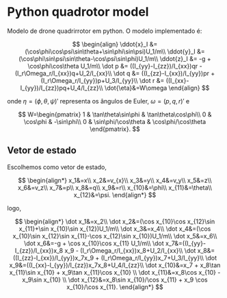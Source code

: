 # Python quadrotor model

Modelo de drone quadrirrotor em python. O modelo implementado é:

$$
\begin{align}
    \ddot{x}_I &= (\cos\phi\cos\psi\sin\theta+\sin\phi\sin\psi)U_1/m\\
    \ddot{y}_I &= (\cos\phi\sin\psi\sin\theta-\cos\psi\sin\phi)U_1/m\\
    \ddot{z}_I &= -g + \cos\phi\cos\theta U_1/m\\
    \dot p &= ((I_{yy}-I_{zz})/I_{xx})qr - (I_r\Omega_r/I_{xx})q+U_2/I_{xx}\\
    \dot q &= ((I_{zz}-I_{xx})/I_{yy})pr + (I_r\Omega_r/I_{yy})p+U_3/I_{yy}\\
    \dot r &= ((I_{xx}-I_{yy})/I_{zz})pq+U_4/I_{zz}\\
    \dot{\eta}&=W\omega
\end{align}
$$

onde $\eta=(\phi,\theta,\psi)'$ representa os ângulos de Euler, $\omega=(p,q,r)'$ e

$$
W=\begin{pmatrix}
1 & \tan\theta\sin\phi & \tan\theta\cos\phi\\
0 & \cos\phi & -\sin\phi\\
0 & \sin\phi/\cos\theta & \cos\phi/\cos\theta
\end{pmatrix}.
$$

## Vetor de estado

Escolhemos como vetor de estado,

$$
\begin{align*}
x_1&=x\\
x_2&=v_{x}\\
x_3&=y\\
x_4&=v_y\\
x_5&=z\\
x_6&=v_z\\
x_7&=p\\
x_8&=q\\
x_9&=r\\
x_{10}&=\phi\\
x_{11}&=\theta\\
x_{12}&=\psi.
\end{align*}
$$

logo,

$$
\begin{align*}
\dot x_1&=x_2\\
\dot x_2&=(\cos x_{10}\cos x_{12}\sin x_{11}+\sin x_{10}\sin x_{12})U_1/m\\
\dot x_3&=x_4\\
\dot x_4&=(\cos x_{10}\sin x_{12}\sin x_{11}-\cos x_{12}\sin x_{10})U_1/m\\
\dot x_5&=x_6\\
\dot x_6&=-g + \cos x_{10}\cos x_{11} U_1/m\\
\dot x_7&=((I_{yy}-I_{zz})/I_{xx})x_8 x_9 - (I_r\Omega_r/I_{xx})x_8+U_2/I_{xx}\\
\dot x_8&=((I_{zz}-I_{xx})/I_{yy})x_7x_9 + (I_r\Omega_r/I_{yy})x_7+U_3/I_{yy}\\
\dot x_9&=((I_{xx}-I_{yy})/I_{zz})x_7x_8+U_4/I_{zz}\\
\dot x_{10}&=x_7 +  x_8\tan x_{11}\sin x_{10} + x_9\tan x_{11}\cos x_{10} \\
\dot x_{11}&=x_8\cos x_{10}   -x_9\sin x_{10} \\
\dot x_{12}&=x_8\sin x_{10}/\cos x_{11} + x_9 \cos x_{10}/\cos x_{11}.
\end{align*}
$$

